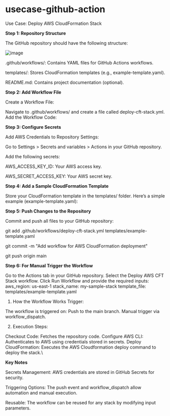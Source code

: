# usecase-github-action

Use Case: Deploy AWS CloudFormation Stack

**Step 1: Repository Structure**

The GitHub repository should have the following structure:

![image](https://github.com/user-attachments/assets/149ea72f-1694-4c54-a1c3-dae5b2eb3ea9)



.github/workflows/: Contains YAML files for GitHub Actions workflows.

templates/: Stores CloudFormation templates (e.g., example-template.yaml).

README.md: Contains project documentation (optional).




**Step 2: Add Workflow File**

Create a Workflow File:

Navigate to .github/workflows/ and create a file called deploy-cft-stack.yml.
Add the Workflow Code:


**Step 3: Configure Secrets**

Add AWS Credentials to Repository Settings:

Go to Settings > Secrets and variables > Actions in your GitHub repository.

Add the following secrets:

AWS_ACCESS_KEY_ID: Your AWS access key.

AWS_SECRET_ACCESS_KEY: Your AWS secret key.


**Step 4: Add a Sample CloudFormation Template**

Store your CloudFormation template in the templates/ folder. Here’s a simple example (example-template.yaml):



**Step 5: Push Changes to the Repository**

Commit and push all files to your GitHub repository:


git add .github/workflows/deploy-cft-stack.yml templates/example-template.yaml

git commit -m "Add workflow for AWS CloudFormation deployment"

git push origin main



**Step 6: For Manual Trigger the Workflow**

Go to the Actions tab in your GitHub repository.
Select the Deploy AWS CFT Stack workflow.
Click Run Workflow and provide the required inputs:
aws_region: us-east-1
stack_name: my-sample-stack
template_file: templates/example-template.yaml



1. How the Workflow Works
Trigger:

The workflow is triggered on:
Push to the main branch.
Manual trigger via workflow_dispatch.


2. Execution Steps:

Checkout Code: Fetches the repository code.
Configure AWS CLI: Authenticates to AWS using credentials stored in secrets.
Deploy CloudFormation: Executes the AWS Cloudformation deploy command to deploy the stack.\




**Key Notes**


Secrets Management: AWS credentials are stored in GitHub Secrets for security.

Triggering Options: The push event and workflow_dispatch allow automation and manual execution.

Reusable: The workflow can be reused for any stack by modifying input parameters.
